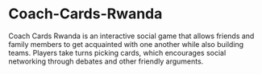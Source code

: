 # Coach-Cards-Rwanda
Coach Cards Rwanda is an interactive social game that allows friends and family members to get acquainted with one another while also building teams. Players take turns picking cards, which encourages social networking through debates and other friendly arguments.
